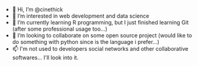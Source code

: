 - 👋 Hi, I’m @cinethick
- 👀 I’m interested in web development and data science
- 🌱 I’m currently learning R programming, but I just finished learning Git (after some professional usage too...)
- 💞️ I’m looking to collaborate on some open source project (would like to do something with python since is the language i prefer...)
- 📫 I'm not used to developers social networks and other collaborative softwares... I'll look into it.

<!---
cinethick/cinethick is a ✨ special ✨ repository because its `README.md` (this file) appears on your GitHub profile.
You can click the Preview link to take a look at your changes.
--->
